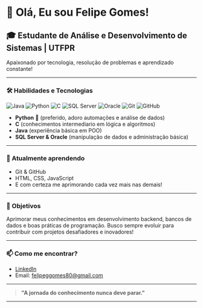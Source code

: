 # 👋 Olá, Eu sou Felipe Gomes!

## 🎓 Estudante de Análise e Desenvolvimento de Sistemas | UTFPR
Apaixonado por tecnologia, resolução de problemas e aprendizado constante!

---

### 🛠️ Habilidades e Tecnologias

![Java](https://img.shields.io/badge/-Java-007396?style=flat&logo=java&logoColor=white) ![Python](https://img.shields.io/badge/-Python-3776AB?style=flat&logo=python&logoColor=white) ![C](https://img.shields.io/badge/-C-00599C?style=flat&logo=c&logoColor=white) ![SQL Server](https://img.shields.io/badge/-SQL%20Server-CC2927?style=flat&logo=microsoft-sql-server&logoColor=white) ![Oracle](https://img.shields.io/badge/-Oracle-F80000?style=flat&logo=oracle&logoColor=white) ![Git](https://img.shields.io/badge/-Git-F05032?style=flat&logo=git&logoColor=white) ![GitHub](https://img.shields.io/badge/-GitHub-181717?style=flat&logo=github&logoColor=white)

- **Python** 💙 (preferido, adoro automações e análise de dados)
- **C** (conhecimentos intermediario em lógica e algoritmos)
- **Java** (experiência básica em POO) 
- **SQL Server & Oracle** (manipulação de dados e administração básica) 

---

### 🌱 Atualmente aprendendo
- Git & GitHub 
- HTML, CSS, JavaScript
- E com certeza me aprimorando cada vez mais nas demais!
---

### 🚀 Objetivos
Aprimorar meus conhecimentos em desenvolvimento backend, bancos de dados e boas práticas de programação.
Busco sempre evoluir para contribuir com projetos desafiadores e inovadores!

---

### 📫 Como me encontrar?
- [LinkedIn](---)
- Email: felipeggomes80@gmail.com

---

> **"A jornada do conhecimento nunca deve parar."**

---



